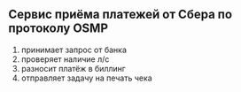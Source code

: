 ## Сервис приёма платежей от Сбера по протоколу OSMP

1. принимает запрос от банка
2. проверяет наличие л/с
3. разносит платёж в биллинг
4. отправляет задачу на печать чека
